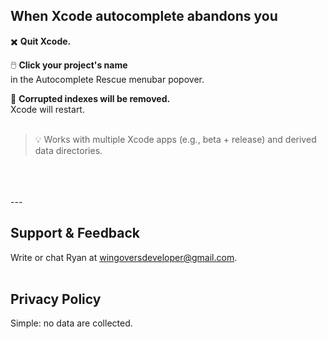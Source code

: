 ## When Xcode autocomplete abandons you

:heavy_multiplication_x:    **Quit Xcode.**

:computer_mouse:     **Click your project's name**\
in the Autocomplete Rescue menubar popover.

:beer:    **Corrupted indexes will be removed.**\
Xcode will restart.
<br>
<br>
> :bulb: Works with multiple Xcode apps (e.g., beta + release) and derived data directories.


<br>
<br>
<br>
---

## Support & Feedback

Write or chat Ryan at [wingoversdeveloper@gmail.com](mailto:wingoversdeveloper@gmail.com).
 <br>
 <br>

## Privacy Policy

Simple: no data are collected.
